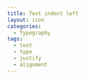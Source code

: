 ```yaml
---
title: Text indent left
layout: icon
categories:
  - Typography
tags:
  - text
  - type
  - justify
  - alignment
---
```

